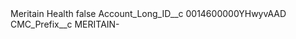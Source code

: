 <?xml version="1.0" encoding="UTF-8"?>
<CustomMetadata xmlns="http://soap.sforce.com/2006/04/metadata" xmlns:xsi="http://www.w3.org/2001/XMLSchema-instance" xmlns:xsd="http://www.w3.org/2001/XMLSchema">
    <label>Meritain Health</label>
    <protected>false</protected>
    <values>
        <field>Account_Long_ID__c</field>
        <value xsi:type="xsd:string">0014600000YHwyvAAD</value>
    </values>
    <values>
        <field>CMC_Prefix__c</field>
        <value xsi:type="xsd:string">MERITAIN-</value>
    </values>
</CustomMetadata>
